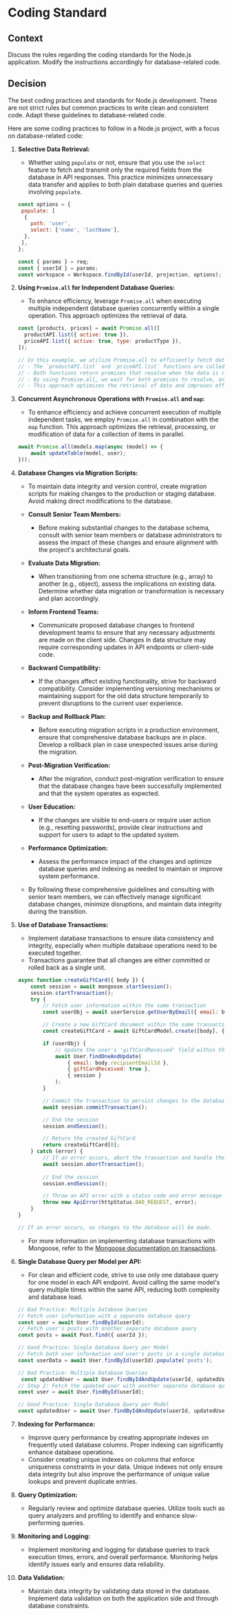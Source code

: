 # Coding Standard

## Context

Discuss the rules regarding the coding standards for the Node.js application. Modify the instructions accordingly for database-related code.

## Decision

The best coding practices and standards for Node.js development. These are not strict rules but common practices to write clean and consistent code. Adapt these guidelines to database-related code.

Here are some coding practices to follow in a Node.js project, with a focus on database-related code:

1. **Selective Data Retrieval:**
    - Whether using `populate` or not, ensure that you use the `select` feature to fetch and transmit only the required fields from the database in API responses. This practice minimizes unnecessary data transfer and applies to both plain database queries and queries involving `populate`.
   ```javascript
   const options = {
    populate: [
     {
       path: 'user',
       select: ['name', 'lastName'],
     },
    ],
   };
   
   const { params } = req;
   const { userId } = params;
   const workspace = Workspace.findById(userId, projection, options);
   ```

2. **Using `Promise.all` for Independent Database Queries:**
    - To enhance efficiency, leverage `Promise.all` when executing multiple independent database queries concurrently within a single operation. This approach optimizes the retrieval of data.
   ```javascript
   const [products, prices] = await Promise.all([
     productAPI.list({ active: true }),
     priceAPI.list({ active: true, type: productType }),
   ]);
   
   // In this example, we utilize Promise.all to efficiently fetch data from multiple APIs concurrently.
   // - The `productAPI.list` and `priceAPI.list` functions are called simultaneously.
   // - Both functions return promises that resolve when the data is retrieved.
   // - By using Promise.all, we wait for both promises to resolve, and the results are destructured into the `products` and `prices` arrays.
   // - This approach optimizes the retrieval of data and improves efficiency in cases where the queries are independent of each other.
   ```

3. **Concurrent Asynchronous Operations with `Promise.all` and `map`:**
   -  To enhance efficiency and achieve concurrent execution of multiple independent tasks, we employ `Promise.all` in combination with the `map` function. This approach optimizes the retrieval, processing, or modification of data for a collection of items in parallel.
   ```javascript
   await Promise.all(models.map(async (model) => {
       await updateTable(model, user);
   })); 
   ```
4. **Database Changes via Migration Scripts:**
    - To maintain data integrity and version control, create migration scripts for making changes to the production or staging database. Avoid making direct modifications to the database.
    - **Consult Senior Team Members:**
      - Before making substantial changes to the database schema, consult with senior team members or database administrators to assess the impact of these changes and ensure alignment with the project's architectural goals.

    - **Evaluate Data Migration:**
       - When transitioning from one schema structure (e.g., array) to another (e.g., object), assess the implications on existing data. Determine whether data migration or transformation is necessary and plan accordingly.

    - **Inform Frontend Teams:**
       - Communicate proposed database changes to frontend development teams to ensure that any necessary adjustments are made on the client side. Changes in data structure may require corresponding updates in API endpoints or client-side code.

    - **Backward Compatibility:**
       - If the changes affect existing functionality, strive for backward compatibility. Consider implementing versioning mechanisms or maintaining support for the old data structure temporarily to prevent disruptions to the current user experience.

    - **Backup and Rollback Plan:**
       - Before executing migration scripts in a production environment, ensure that comprehensive database backups are in place. Develop a rollback plan in case unexpected issues arise during the migration.

    - **Post-Migration Verification:**
       - After the migration, conduct post-migration verification to ensure that the database changes have been successfully implemented and that the system operates as expected.

    - **User Education:**
       - If the changes are visible to end-users or require user action (e.g., resetting passwords), provide clear instructions and support for users to adapt to the updated system.

    - **Performance Optimization:**
       - Assess the performance impact of the changes and optimize database queries and indexing as needed to maintain or improve system performance.

   - By following these comprehensive guidelines and consulting with senior team members, we can effectively manage significant database changes, minimize disruptions, and maintain data integrity during the transition.

5. **Use of Database Transactions:**
    - Implement database transactions to ensure data consistency and integrity, especially when multiple database operations need to be executed together.
    - Transactions guarantee that all changes are either committed or rolled back as a single unit.

   ```javascript
   async function createGiftCard({ body }) {
       const session = await mongoose.startSession();
       session.startTransaction();
       try {
           // Fetch user information within the same transaction
           const userObj = await userService.getUserByEmail({ email: body.recipientEmailId });
   
           // Create a new GiftCard document within the same transaction
           const createGiftCard = await GiftCardModel.create([body], { session });
   
           if (userObj) {
               // Update the user's 'giftCardReceived' field within the same transaction
               await User.findOneAndUpdate(
                   { email: body.recipientEmailId },
                   { giftCardReceived: true },
                   { session }
               );
           }
   
           // Commit the transaction to persist changes to the database
           await session.commitTransaction();
   
           // End the session
           session.endSession();
   
           // Return the created GiftCard
           return createGiftCard[0];
       } catch (error) {
           // If an error occurs, abort the transaction and handle the error
           await session.abortTransaction();
           
           // End the session
           session.endSession();
   
           // Throw an API error with a status code and error message
           throw new ApiError(httpStatus.BAD_REQUEST, error);
       }
   }
   
   // If an error occurs, no changes to the database will be made.
   ```
   - For more information on implementing database transactions with Mongoose, refer to the [Mongoose documentation on transactions](https://mongoosejs.com/docs/transactions.html).

6. **Single Database Query per Model per API:**
    - For clean and efficient code, strive to use only one database query for one model in each API endpoint. Avoid calling the same model's query multiple times within the same API, reducing both complexity and database load.
   ```javascript
   // Bad Practice: Multiple Database Queries
   // Fetch user information with a separate database query
   const user = await User.findById(userId);
   // Fetch user's posts with another separate database query
   const posts = await Post.find({ userId });

   // Good Practice: Single Database Query per Model
   // Fetch both user information and user's posts in a single database query
   const userData = await User.findById(userId).populate('posts');
   ```
 
   ```javascript
   // Bad Practice: Multiple Database Queries
    const updatedUser = await User.findByIdAndUpdate(userId, updatedUserData, { new: true });
   // Step 2: Fetch the updated user with another separate database query
   const user = await User.findById(userId);
   
   // Good Practice: Single Database Query per Model
   const updatedUser = await User.findByIdAndUpdate(userId, updatedUserData, { new: true });
   ```

7. **Indexing for Performance:**
    - Improve query performance by creating appropriate indexes on frequently used database columns. Proper indexing can significantly enhance database operations.
    - Consider creating unique indexes on columns that enforce uniqueness constraints in your data. Unique indexes not only ensure data integrity but also improve the performance of unique value lookups and prevent duplicate entries.
8. **Query Optimization:**
    - Regularly review and optimize database queries. Utilize tools such as query analyzers and profiling to identify and enhance slow-performing queries.

9. **Monitoring and Logging:**
    - Implement monitoring and logging for database queries to track execution times, errors, and overall performance. Monitoring helps identify issues early and ensures data reliability.

10. **Data Validation:**
    - Maintain data integrity by validating data stored in the database. Implement data validation on both the application side and through database constraints.